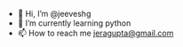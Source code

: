 - 👋 Hi, I’m @jeeveshg
- 🌱 I’m currently learning python
- 📫 How to reach me jeragupta@gmail.com

<!---
jeeveshg/jeeveshg is a ✨ special ✨ repository because its `README.md` (this file) appears on your GitHub profile.
You can click the Preview link to take a look at your changes.
--->

